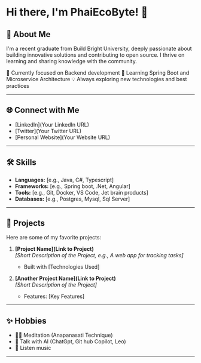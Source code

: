 # Hi there, I'm PhaiEcoByte! 👋

## 🚀 About Me
I'm a recent graduate from Build Bright University, deeply passionate about building innovative solutions and contributing to open source. I thrive on learning and sharing knowledge with the community.

🔭 Currently focused on Backend development
🌱 Learning Spring Boot and Microservice Architecture
💡 Always exploring new technologies and best practices

---

## 🌐 Connect with Me
- [LinkedIn](Your LinkedIn URL)
- [Twitter](Your Twitter URL)
- [Personal Website](Your Website URL)

---

## 🛠️ Skills
- **Languages:** [e.g., Java, C#, Typescript]
- **Frameworks:** [e.g., Spring boot, .Net, Angular]
- **Tools:** [e.g., Git, Docker, VS Code, Jet brain products]
- **Databases:** [e.g., Postgres, Mysql, Sql Server]

---

## 📂 Projects
Here are some of my favorite projects:

1. **[Project Name](Link to Project)**  
   _[Short Description of the Project, e.g., A web app for tracking tasks]_  
   - Built with [Technologies Used]

2. **[Another Project Name](Link to Project)**  
   _[Short Description of the Project]_  
   - Features: [Key Features]

---

## ✨ Hobbies
- 🧘‍♂️ Meditation (Anapanasati Technique)
- 📖 Talk with AI (ChatGpt, Git hub Copilot, Leo)
- 🎵 Listen music

---

